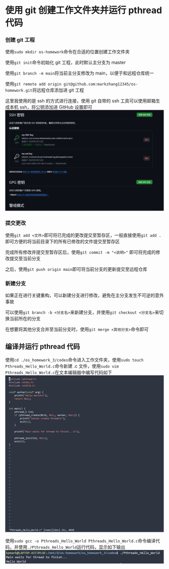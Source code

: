 # 使用 git 创建工作文件夹并运行 pthread 代码

### 创建 git 工程

使用`sudo mkdir os-homework`命令在合适的位置创建工作文件夹

使用`git init`命令初始化 git 工程，此时默认主分支为 master

使用`git branch -m main`将当前主分支修改为 main，以便于和远程仓库统一

使用`git remote add origin git@github.com:markzhang12345/os-homework.git`将远程仓库添加进 git 工程

这里我使用的是 ssh 的方式进行连接，使用 git 自带的 ssh 工具可以使用邮箱生成本机 ssh，将公钥添加进 GitHub 设置即可
![alt text](https://github.com/markzhang12345/GitHubImage/blob/main/os_homework_3/1.png?raw=true)

### 提交更改

使用`git add <文件>`即可将已完成的更改提交至暂存区，一般直接使用`git add .`即可方便的将当前目录下的所有已修改的文件提交至暂存区

完成所有修改并提交至暂存区后，使用`git commit -m "<说明>"` 即可将完成的修改提交至当前分支

之后，使用`git push origin main`即可将当前分支的更新提交至远程仓库

### 新建分支

如果正在进行关键重构，可以新建分支进行修改，避免在主分支发生不可逆的意外事故

可以使用`git branch -b <分支名>`来新建分支，并使用`git checkout <分支名>`来切换当前所在的分支

在想要将其他分支合并至当前分支时，使用`git merge <其他分支>`命令即可

## 编译并运行 pthread 代码

使用`cd ./os_homework_3/codes`命令进入工作文件夹，使用`sudo touch Pthreads_Hello_World.c`命令新建 .c 文件，使用`sudo vim Pthreads_Hello_World.c`在文本编辑器中编写代码如下
![alt text](https://github.com/markzhang12345/GitHubImage/blob/main/os_homework_3/2.png?raw=true)

使用`sudo gcc -o Pthreads_Hello_World Pthreads_Hello_World.c`命令编译代码，并使用`./Pthreads_Hello_World`运行代码，显示如下输出
![alt text](https://github.com/markzhang12345/GitHubImage/blob/main/os_homework_3/3.png?raw=true)
